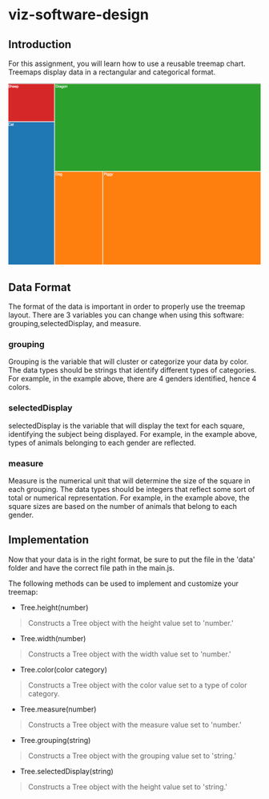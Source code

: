 # viz-software-design

## Introduction
For this assignment, you will learn how to use a reusable treemap chart. Treemaps display data in a rectangular and categorical format.

![screenshot of treemap example](imgs/treemap1.png)

## Data Format
The format of the data is important in order to properly use the treemap layout. There are 3 variables you can change when using this software: grouping,selectedDisplay, and measure.

### grouping
Grouping is the variable that will cluster or categorize your data by color. The data types should be strings that identify different types of categories. For example, in the example above, there are 4 genders identified, hence 4 colors.

### selectedDisplay
selectedDisplay is the variable that will display the text for each square, identifying the subject being displayed. For example, in the example above, types of animals belonging to each gender are reflected.

### measure
Measure is the numerical unit that will determine the size of the square in each grouping. The data types should be integers that reflect some sort of total or numerical representation. For example, in the example above, the square sizes are based on the number of animals that belong to each gender.

## Implementation
Now that your data is in the right format, be sure to put the file in the 'data' folder and have the correct file path in the main.js.

The following methods can be used to implement and customize your treemap:

- Tree.height(number)

> Constructs a Tree object with the height value set to 'number.'

- Tree.width(number)

> Constructs a Tree object with the width value set to 'number.'

- Tree.color(color category)

> Constructs a Tree object with the color value set to a type of color category.

- Tree.measure(number)

> Constructs a Tree object with the measure value set to 'number.'

- Tree.grouping(string)

> Constructs a Tree object with the grouping value set to 'string.'

- Tree.selectedDisplay(string)

> Constructs a Tree object with the height value set to 'string.'




